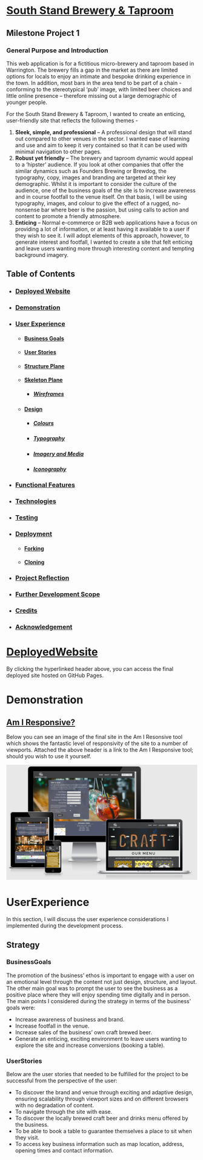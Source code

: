 # [**South Stand Brewery & Taproom**](https://joelmichaelrutter.github.io/south-stand-MS1/index.html)
## Milestone Project 1
### General Purpose and Introduction
This web application is for a fictitious micro-brewery and taproom based in Warrington. The brewery fills a gap in the market as there are limited options for locals to enjoy an intimate and bespoke drinking experience in the town. In addition, most bars in the area tend to be part of a chain - conforming to the stereotypical ‘pub’ image, with limited beer choices and little online presence – therefore missing out a large demographic of younger people. 

For the South Stand Brewery & Taproom, I wanted to create an enticing, user-friendly site that reflects the following themes - 

1. **Sleek, simple, and professional** – A professional design that will stand out compared to other venues in the sector.  I wanted ease of learning and use and aim to keep it very contained so that it can be used with minimal navigation to other pages.
2. **Robust yet friendly** – The brewery and taproom dynamic would appeal to a ‘hipster’ audience. If you look at other companies that offer the similar dynamics such as Founders Brewing or Brewdog, the typography, copy, images and branding are targeted at their key demographic. Whilst it is important to consider the culture of the audience, one of the business goals of the site is to increase awareness and in course footfall to the venue itself. On that basis, I will be using typography, images, and colour to give the effect of a rugged, no-nonsense bar where beer is the passion, but using calls to action and content to promote a friendly atmosphere.
3. **Enticing** – Normal e-commerce or B2B web applications have a focus on providing a lot of information, or at least having it available to a user if they wish to see it. I will adopt elements of this approach, however, to generate interest and footfall, I wanted to create a site that felt enticing and leave users wanting more through interesting content and tempting background imagery.
## Table of Contents
* ### [Deployed Website](#DeployedWebsite)
* ### [Demonstration](#Demonstration)
* ### [User Experience](#UserExperience)
    * #### [Business Goals](###BusinessGoals)
    * #### [User Stories](###UserStories)
    * #### [Structure Plane](#StructurePlane)
    * #### [Skeleton Plane](#SkeletonPlane)
        * ##### [Wireframes](#Wireframes)
    * #### [Design](#Design)
        * ##### [Colours](#Colours)
        * ##### [Typography](#Typography)
        * ##### [Imagery and Media](#ImageryandMedia)
        * ##### [Iconography](#Inconography)
* ### [Functional Features](#FunctionalFeatures)
* ### [Technologies](#Technologies)
* ### [Testing]()
* ### [Deployment](#Deployment)
    * #### [Forking](#Forking)
    * #### [Cloning](#Cloning)
* ### [Project Reflection](Reflection)
* ### [Further Development Scope](#FurtherDevelopmentScope)
* ### [Credits](#Credits)
* ### [Acknowledgement](#Acknowledgment)
# [**DeployedWebsite**](https://joelmichaelrutter.github.io/south-stand-MS1/index.html)
By clicking the hyperlinked header above, you can access the final deployed site hosted on GitHub Pages.
# Demonstration
## [Am I Responsive?](http://ami.responsivedesign.is/)
Below you can see an image of the final site in the Am I Resonsive tool which shows the fantastic level of responsivity of the site to a number of viewports. Attached the above header is a link to the Am I Responsive tool; should you wish to use it yourself.

![Image](assets/read-me-images/ss-amiresponsive.PNG)
# UserExperience
In this section, I will discuss the user experience considerations I implemented during the development process.
## Strategy
### **BusinessGoals**
The promotion of the business’ ethos is important to engage with a user on an emotional level through the content not just design, structure, and layout. The other main goal was to prompt the user to see the business as a positive place where they will enjoy spending time digitally and in person.
The main points I considered during the strategy in terms of the business’ goals were:
* Increase awareness of business and brand.
* Increase footfall in the venue.
* Increase sales of the business’ own craft brewed beer.
* Generate an enticing, exciting environment to leave users wanting to explore the site and increase conversions (booking a table).
### **UserStories**
Below are the user stories that needed to be fulfilled for the project to be successful from the perspective of the user:
* To discover the brand and venue through exciting and adaptive design, ensuring scalability through viewport sizes and on different browsers with no degradation of content.
* To navigate through the site with ease.
* To discover the locally brewed craft beer and drinks menu offered by the business.
* To be able to book a table to guarantee themselves a place to sit when they visit.
* To access key business information such as map location, address, opening times and contact information.







